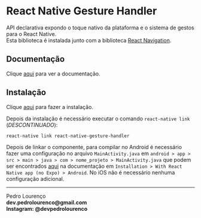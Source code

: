 # React Native Gesture Handler

API declarativa expondo o toque nativo da plataforma e o sistema de gestos para o React Native.  
Esta biblioteca é instalada junto com a biblioteca [React Navigation](react-navigation.md).

## Documentação

Clique [aqui](https://github.com/kmagiera/react-native-gesture-handler) para ver a documentação.

## Instalação

Clique [aqui](https://www.npmjs.com/package/react-native-gesture-handler) para fazer a instalação.

Depois da instalação é necessário executar o comando `react-native link` (_DESCONTINUADO_):

```
react-native link react-native-gesture-handler
```

Depois de linkar o componente, para compilar no Android é necessário fazer uma configuração no arquivo `MainActivity.java` em `android > app > src > main > java > com > nome_projeto > MainActivity.java` que podem ser encontrados [aqui](https://kmagiera.github.io/react-native-gesture-handler/docs/getting-started.html) na documentação em `Installation > With React Native app (no Expo) > Android`. No iOS não é necessário nenhuma configuração adicional.


<hr>
<stong>Pedro Lourenço</strong><br>
<Strong>dev.pedrolourenco@gmail.com</strong><br>
<Strong>Instagram: @devpedrolourenco</strong>